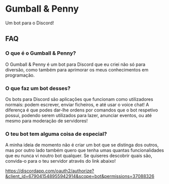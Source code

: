 # Gumball & Penny

Um bot para o Discord!

## FAQ

### O que é o Gumball & Penny?
O Gumball & Penny é um bot para Discord que eu criei não só para diversão, como também para aprimorar os meus conhecimentos em programação.

### O que faz um bot desses?
Os bots para Discord são aplicações que funcionam como utilizadores normais: podem escrever, enviar ficheiros, e até usar o voice chat!
A diferença é que podes dar-lhe ordens por comandos que o bot respetivo possui, podendo serem utilizados para lazer, anunciar eventos, ou até mesmo para moderação de servidores!

### O teu bot tem alguma coisa de especial?
A minha ideia de momento não é criar um bot que se distinga dos outros, mas por outro lado também quero que tenha umas quantas funcionalidades que eu nunca vi noutro bot qualquer. Se quiseres descobrir quais são, convida-o para o teu servidor através do link abaixo!

https://discordapp.com/oauth2/authorize?&client_id=679041548955942914&scope=bot&permissions=37088326